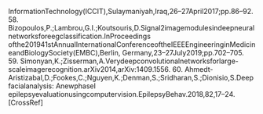 InformationTechnology(ICCIT),Sulaymaniyah,Iraq,26–27April2017;pp.86–92.
58. Bizopoulos,P.;Lambrou,G.I.;Koutsouris,D.Signal2imagemodulesindeepneuralnetworksforeegclassification.InProceedings
ofthe201941stAnnualInternationalConferenceoftheIEEEEngineeringinMedicineandBiologySociety(EMBC),Berlin,
Germany,23–27July2019;pp.702–705.
59. Simonyan,K.;Zisserman,A.Verydeepconvolutionalnetworksforlarge-scaleimagerecognition.arXiv2014,arXiv:1409.1556.
60. Ahmedt-Aristizabal,D.;Fookes,C.;Nguyen,K.;Denman,S.;Sridharan,S.;Dionisio,S.Deepfacialanalysis: AnewphaseI
epilepsyevaluationusingcomputervision.EpilepsyBehav.2018,82,17–24.[CrossRef]